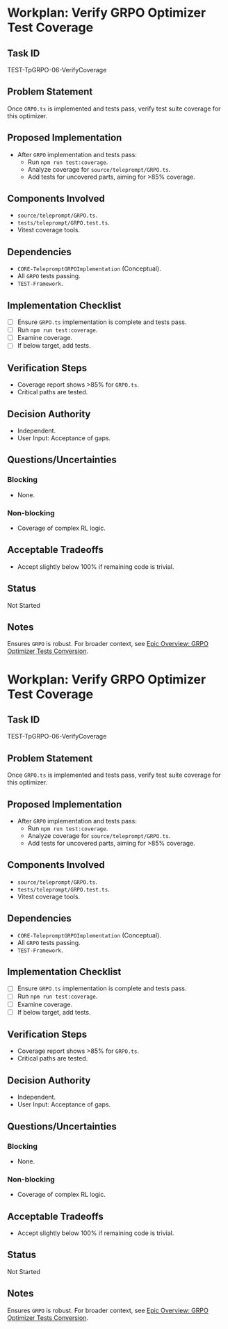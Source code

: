 # Workplan: Verify GRPO Optimizer Test Coverage

## Task ID
TEST-TpGRPO-06-VerifyCoverage

## Problem Statement
Once `GRPO.ts` is implemented and tests pass, verify test suite coverage for this optimizer.

## Proposed Implementation
- After `GRPO` implementation and tests pass:
    - Run `npm run test:coverage`.
    - Analyze coverage for `source/teleprompt/GRPO.ts`.
    - Add tests for uncovered parts, aiming for >85% coverage.

## Components Involved
- `source/teleprompt/GRPO.ts`.
- `tests/teleprompt/GRPO.test.ts`.
- Vitest coverage tools.

## Dependencies
- `CORE-TelepromptGRPOImplementation` (Conceptual).
- All `GRPO` tests passing.
- `TEST-Framework`.

## Implementation Checklist
- [ ] Ensure `GRPO.ts` implementation is complete and tests pass.
- [ ] Run `npm run test:coverage`.
- [ ] Examine coverage.
- [ ] If below target, add tests.

## Verification Steps
- Coverage report shows >85% for `GRPO.ts`.
- Critical paths are tested.

## Decision Authority
- Independent.
- User Input: Acceptance of gaps.

## Questions/Uncertainties
### Blocking
- None.
### Non-blocking
- Coverage of complex RL logic.

## Acceptable Tradeoffs
- Accept slightly below 100% if remaining code is trivial.

## Status
Not Started

## Notes
Ensures `GRPO` is robust.
For broader context, see [Epic Overview: GRPO Optimizer Tests Conversion](../../docs/planning/workplans/TEST-TelepromptGRPOTests.md).
# Workplan: Verify GRPO Optimizer Test Coverage

## Task ID
TEST-TpGRPO-06-VerifyCoverage

## Problem Statement
Once `GRPO.ts` is implemented and tests pass, verify test suite coverage for this optimizer.

## Proposed Implementation
- After `GRPO` implementation and tests pass:
    - Run `npm run test:coverage`.
    - Analyze coverage for `source/teleprompt/GRPO.ts`.
    - Add tests for uncovered parts, aiming for >85% coverage.

## Components Involved
- `source/teleprompt/GRPO.ts`.
- `tests/teleprompt/GRPO.test.ts`.
- Vitest coverage tools.

## Dependencies
- `CORE-TelepromptGRPOImplementation` (Conceptual).
- All `GRPO` tests passing.
- `TEST-Framework`.

## Implementation Checklist
- [ ] Ensure `GRPO.ts` implementation is complete and tests pass.
- [ ] Run `npm run test:coverage`.
- [ ] Examine coverage.
- [ ] If below target, add tests.

## Verification Steps
- Coverage report shows >85% for `GRPO.ts`.
- Critical paths are tested.

## Decision Authority
- Independent.
- User Input: Acceptance of gaps.

## Questions/Uncertainties
### Blocking
- None.
### Non-blocking
- Coverage of complex RL logic.

## Acceptable Tradeoffs
- Accept slightly below 100% if remaining code is trivial.

## Status
Not Started

## Notes
Ensures `GRPO` is robust.
For broader context, see [Epic Overview: GRPO Optimizer Tests Conversion](../../docs/planning/workplans/TEST-TelepromptGRPOTests.md).